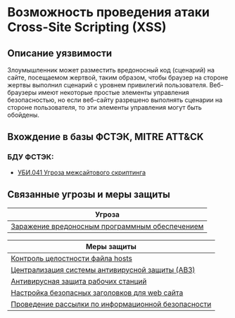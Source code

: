 # Возможность проведения атаки Cross-Site Scripting (XSS)

## Описание уязвимости
Злоумышленник может разместить вредоносный код (сценарий) на сайте, посещаемом жертвой, таким образом, чтобы браузер на стороне жертвы выполнил сценарий с уровнем привилегий пользователя. Веб-браузеры имеют некоторые простые элементы управления безопасностью, но если веб-сайту разрешено выполнять сценарии на стороне пользователя, то эти элементы управления могут быть обойдены.

## Вхождение в базы ФСТЭК, MITRE ATT&CK
### БДУ ФСТЭК:
+ [УБИ.041 Угроза межсайтового скриптинга]((https://bdu.fstec.ru/threat/ubi.041))

## Связанные угрозы и меры защиты
|Угроза|
|-|
|[Заражение вредоносным программным обеспечением](/vkr/threats/page20)|

|Меры защиты|
|--------|
|[Контроль целостности файла hosts](/vkr/measures/page4)|
|[Централизация системы антивирусной защиты (АВЗ)](/vkr/measures/page6)|
|[Антивирусная защита рабочих станций](/vkr/measures/page16)|
|[Настройка безопасных заголовков для web сайта](/vkr/measures/page34)|
|[Проведение рассылки по информационной безопасности](/vkr/measures/page35)|
